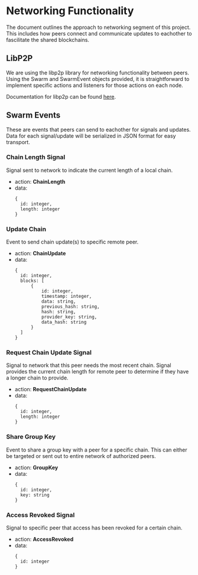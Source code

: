 # Networking Functionality
The document outlines the approach to networking segment of this project. This includes how peers connect and communicate updates to eachother to fascilitate the shared blockchains.

## LibP2P
We are using the libp2p library for networking functionality between peers. Using the Swarm and SwarmEvent objects provided, it is straightforward to implement specific actions and listeners for those actions on each node.

Documentation for libp2p can be found [here](https://docs.rs/libp2p/latest/libp2p/index.html).

## Swarm Events
These are events that peers can send to eachother for signals and updates.  Data for each signal/update will be serialized in JSON format for easy transport.

### Chain Length Signal
Signal sent to network to indicate the current length of a local chain.
- action: **ChainLength**
- data: 
  ```
  {
    id: integer,
    length: integer
  }
  ```

### Update Chain
Event to send chain update(s) to specific remote peer.
- action: **ChainUpdate**
- data: 
  ```
  {
    id: integer,
    blocks: [
        {
            id: integer,
            timestamp: integer,
            data: string,
            previous_hash: string,
            hash: string,
            provider_key: string,
            data_hash: string
        }
    ]
  }
  ```

### Request Chain Update Signal
Signal to network that this peer needs the most recent chain.  Signal provides the current chain length for remote peer to determine if they have a longer chain to provide.
- action: **RequestChainUpdate**
- data: 
  ```
  {
    id: integer,
    length: integer
  }
  ```

### Share Group Key
Event to share a group key with a peer for a specific chain.  This can either be targeted or sent out to entire network of authorized peers.
- action: **GroupKey**
- data: 
  ```
  {
    id: integer,
    key: string
  }
  ```

### Access Revoked Signal
Signal to specific peer that access has been revoked for a certain chain.
- action: **AccessRevoked**
- data: 
  ```
  {
    id: integer
  }
  ```